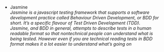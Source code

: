 * Jasmine <br /> 
_Jasmine is a javascript testing framework that supports a software development practice called
Behaviour Driven Development, or BDD for short. It’s a specific flavour of Test Driven Development
(TDD).<br />
Jasmine, and BDD in general, attempts to describe tests in a human readable format so that nontechnical
people can understand what is being tested. However even if you are technical reading
tests in BDD format makes it a lot easier to understand what’s going on_
